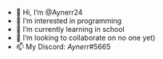 - 👋 Hi, I’m @Aynerr24
- 👀 I’m interested in programming
- 🌱 I’m currently learning in school
- 💞️ I’m looking to collaborate on no one yet)
- 📫 My Discord: _Aynerr_#5665

<!---
Aynerr24/Aynerr24 is a ✨ special ✨ repository because its `README.md` (this file) appears on your GitHub profile.
You can click the Preview link to take a look at your changes.
--->
